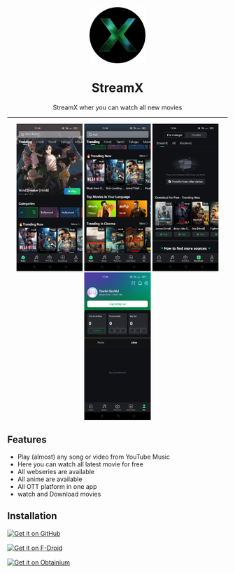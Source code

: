 <div align="center">
    <img src="https://github.com/skycodehub/StreamX/blob/e75b1d587ad3ae33de4319e77377061aef05d292/Picsart_25-05-10_12-09-53-771.png" width="128" height="128" style="display: block; margin: 0 auto"/>
    <h1>StreamX </h1>
    <p>StreamX wher you can watch all new movies</p>
</div>

---

<p align="center">
  <img src="https://github.com/skycodehub/StreamX/blob/ac8a37afec4d1d173d2c389cc5544f698a8443d7/Screenshot_2025-05-10-11-54-30-84_a20e0c85eb8d4ffc9148e611982d4ae6.jpg" width="30%" />
  <img src="https://github.com/skycodehub/StreamX/blob/3881a4b86158555b8a377d860806f9da75d58b4f/Screenshot_2025-05-10-11-54-09-68_a20e0c85eb8d4ffc9148e611982d4ae6.jpg" width="30%" />
  <img src="https://github.com/skycodehub/StreamX/blob/bb42e8848e46cc4739d9e271a744396569652193/Screenshot_2025-05-10-11-54-41-97_a20e0c85eb8d4ffc9148e611982d4ae6.jpg" width="30%" />

  <img src="https://github.com/skycodehub/StreamX/blob/75c2d3d74785a6dc253ce52ebd215a427369c488/Screenshot_2025-05-10-11-54-17-46_a20e0c85eb8d4ffc9148e611982d4ae6.jpg" width="30%" />
</p>

## Features

- Play (almost) any song or video from YouTube Music
- Here you can watch all latest movie for free
- All webseries are available
- All anime are available
- All OTT platform in one app
- watch and Download movies 

## Installation

[<img src="https://github.com/machiav3lli/oandbackupx/blob/034b226cea5c1b30eb4f6a6f313e4dadcbb0ece4/badge_github.png"
alt="Get it on GitHub"
height="80"
align="center">](https://github.com/skycodehub/streamx/releases/latest)

[<img src="https://fdroid.gitlab.io/artwork/badge/get-it-on.png"
alt="Get it on F-Droid"
height="80"
align="center">](soon)

[<img src="https://github.com/ImranR98/Obtainium/blob/main/assets/graphics/badge_obtainium.png"
alt="Get it on Obtainium"
height="54"
align="center">](soon)
